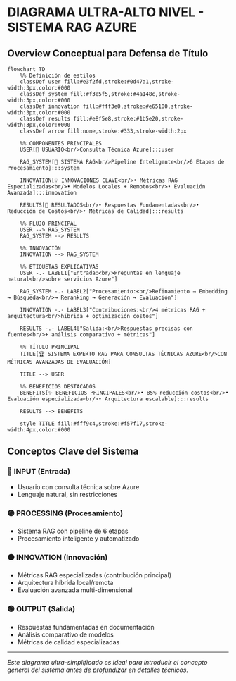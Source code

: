 # DIAGRAMA ULTRA-ALTO NIVEL - SISTEMA RAG AZURE
## Overview Conceptual para Defensa de Título

```mermaid
flowchart TD
    %% Definición de estilos
    classDef user fill:#e3f2fd,stroke:#0d47a1,stroke-width:3px,color:#000
    classDef system fill:#f3e5f5,stroke:#4a148c,stroke-width:3px,color:#000
    classDef innovation fill:#fff3e0,stroke:#e65100,stroke-width:3px,color:#000
    classDef results fill:#e8f5e8,stroke:#1b5e20,stroke-width:3px,color:#000
    classDef arrow fill:none,stroke:#333,stroke-width:2px
    
    %% COMPONENTES PRINCIPALES
    USER[👤 USUARIO<br/>Consulta Técnica Azure]:::user
    
    RAG_SYSTEM[🤖 SISTEMA RAG<br/>Pipeline Inteligente<br/>6 Etapas de Procesamiento]:::system
    
    INNOVATION[💡 INNOVACIONES CLAVE<br/>• Métricas RAG Especializadas<br/>• Modelos Locales + Remotos<br/>• Evaluación Avanzada]:::innovation
    
    RESULTS[🎯 RESULTADOS<br/>• Respuestas Fundamentadas<br/>• Reducción de Costos<br/>• Métricas de Calidad]:::results
    
    %% FLUJO PRINCIPAL
    USER --> RAG_SYSTEM
    RAG_SYSTEM --> RESULTS
    
    %% INNOVACIÓN
    INNOVATION --> RAG_SYSTEM
    
    %% ETIQUETAS EXPLICATIVAS
    USER -.- LABEL1["Entrada:<br/>Preguntas en lenguaje natural<br/>sobre servicios Azure"]
    
    RAG_SYSTEM -.- LABEL2["Procesamiento:<br/>Refinamiento → Embedding → Búsqueda<br/>→ Reranking → Generación → Evaluación"]
    
    INNOVATION -.- LABEL3["Contribuciones:<br/>4 métricas RAG + arquitectura<br/>híbrida + optimización costos"]
    
    RESULTS -.- LABEL4["Salida:<br/>Respuestas precisas con fuentes<br/>+ análisis comparativo + métricas"]
    
    %% TÍTULO PRINCIPAL
    TITLE[🏆 SISTEMA EXPERTO RAG PARA CONSULTAS TÉCNICAS AZURE<br/>CON MÉTRICAS AVANZADAS DE EVALUACIÓN]
    
    TITLE --> USER
    
    %% BENEFICIOS DESTACADOS
    BENEFITS[✨ BENEFICIOS PRINCIPALES<br/>• 85% reducción costos<br/>• Evaluación especializada<br/>• Arquitectura escalable]:::results
    
    RESULTS --> BENEFITS
    
    style TITLE fill:#fff9c4,stroke:#f57f17,stroke-width:4px,color:#000
```

## Conceptos Clave del Sistema

### 🔵 **INPUT (Entrada)**
- Usuario con consulta técnica sobre Azure
- Lenguaje natural, sin restricciones

### 🟣 **PROCESSING (Procesamiento)**
- Sistema RAG con pipeline de 6 etapas
- Procesamiento inteligente y automatizado

### 🟠 **INNOVATION (Innovación)**
- Métricas RAG especializadas (contribución principal)
- Arquitectura híbrida local/remota
- Evaluación avanzada multi-dimensional

### 🟢 **OUTPUT (Salida)**
- Respuestas fundamentadas en documentación
- Análisis comparativo de modelos
- Métricas de calidad especializadas

---

*Este diagrama ultra-simplificado es ideal para introducir el concepto general del sistema antes de profundizar en detalles técnicos.*